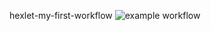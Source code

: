 hexlet-my-first-workflow
![example workflow](https://github.com/github/docs/actions/workflows/main.yml/badge.svg/branch=main)
